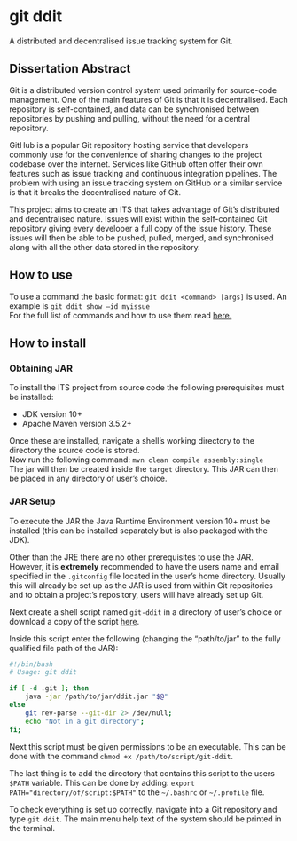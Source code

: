 # git ddit

A distributed and decentralised issue tracking system for Git.

## Dissertation Abstract

Git is a distributed version control system used primarily for source-code management. One of the 
main features of Git is that it is decentralised. Each repository is self-contained, and data can be 
synchronised between repositories by pushing and pulling, without the need for a central repository. 

GitHub is a popular Git repository hosting service that developers commonly use for the convenience 
of sharing changes to the project codebase over the internet. Services like GitHub often offer their 
own features such as issue tracking and continuous integration pipelines. The problem with using an 
issue tracking system on GitHub or a similar service is that it breaks the decentralised nature of Git.

This project aims to create an ITS that takes advantage of Git’s distributed and decentralised nature. 
Issues will exist within the self-contained Git repository giving every developer a full copy of the issue 
history. These issues will then be able to be pushed, pulled, merged, and synchronised along with all 
the other data stored in the repository.


## How to use
To use a command the basic format: `git ddit <command> [args]` is used. An example is `git ddit show –id myissue`  
For the full list of commands and how to use them read [here.](https://github.com/blackjackz151/git-ddit/tree/master/src/main/resources/help)


## How to install
### Obtaining JAR
To install the ITS project from source code the following prerequisites must be installed: 


*  JDK version 10+ 
*  Apache Maven version 3.5.2+ 

Once these are installed, navigate a shell’s working directory to the directory the source code is stored.  
Now run the following command: `mvn clean compile assembly:single`  
The jar will then be created inside the `target` directory. 
This JAR can then be placed in any directory of user’s choice. 

### JAR Setup

To execute the JAR the Java Runtime Environment version 10+ must be installed (this can be installed separately but is also packaged with the JDK).  

Other than the JRE there are no other prerequisites to use the JAR. However, it is **extremely** recommended to have the users name and email specified in the `.gitconfig` file located in the user’s home directory. Usually this will already be set up as the JAR is used from within Git repositories and to obtain a project’s repository, users will have already set up Git. 

Next create a shell script named `git-ddit` in a directory of user’s choice or download a copy of the script [here](https://github.com/blackjackz151/git-ddit/blob/master/git-ddit). 

Inside this script enter the following (changing the “path/to/jar” to the fully qualified file path of the JAR): 
```bash
#!/bin/bash
# Usage: git ddit 

if [ -d .git ]; then   
    java -jar /path/to/jar/ddit.jar "$@" 
else   
    git rev-parse --git-dir 2> /dev/null;  
    echo "Not in a git directory"; 
fi; 
```

Next this script must be given permissions to be an executable. This can be done with the command `chmod +x /path/to/script/git-ddit`. 

The last thing is to add the directory that contains this script to the users `$PATH` variable. This can be done by adding: `export PATH="directory/of/script:$PATH"`  to the `~/.bashrc` or `~/.profile` file.  

To check everything is set up correctly, navigate into a Git repository and type `git ddit`. The main menu help text of the system should be printed in the terminal. 
